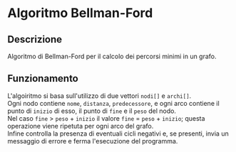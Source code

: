 # Algoritmo Bellman-Ford

## Descrizione
Algoritmo di Bellman-Ford per il calcolo dei percorsi minimi in un grafo.

## Funzionamento
L'algoiritmo si basa sull'utilizzo di due vettori `nodi[]` e `archi[]`. <br>
Ogni nodo contiene `nome`, `distanza`, `predecessore`, e ogni arco contiene il punto di `inizio` di esso, il punto di `fine` e il `peso` del nodo. <br>
Nel caso `fine` > `peso` + `inizio` il valore `fine` = `peso` + `inizio`; questa operazione viene ripetuta per ogni arco del grafo.<br>
Infine controlla la presenza di eventuali cicli negativi e, se presenti, invia un messaggio di errore e ferma l'esecuzione del programma. <br>
